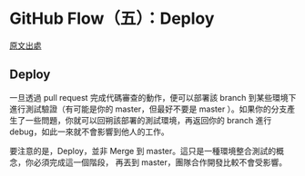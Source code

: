 # GitHub Flow（五）：Deploy
[原文出處](https://guides.github.com/introduction/flow/)

## Deploy
一旦透過 pull request 完成代碼審查的動作，便可以部署該 branch 到某些環境下進行測試驗證（有可能是你的 master，但最好不要是 master ）。如果你的分支產生了一些問題，你就可以回朔該部署的測試環境，再返回你的 branch 進行 debug，如此一來就不會影響到他人的工作。

要注意的是，Deploy，並非 Merge 到 master。這只是一種環境整合測試的概念，你必須完成這一個階段，
再丟到 master，團隊合作開發比較不會受影響。